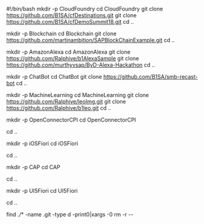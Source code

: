 #!/bin/bash
mkdir -p CloudFoundry
cd CloudFoundry
git clone https://github.com/B1SA/cfDestinations.git
git clone https://github.com/B1SA/cfDemoSummit18.git
cd ..

mkdir -p Blockchain
cd Blockchain
git clone https://github.com/martinambition/SAPBlockChainExample.git
cd ..

mkdir -p AmazonAlexa
cd AmazonAlexa
git clone https://github.com/Ralphive/b1AlexaSample
git clone https://github.com/murthyvsap/ByD-Alexa-Hackathon
cd ..

mkdir -p ChatBot
cd ChatBot
git clone https://github.com/B1SA/smb-recast-bot
cd ..

mkdir -p MachineLearning
cd MachineLearning
git clone https://github.com/Ralphive/leoImg.git
git clone https://github.com/Ralphive/b1leo.git
cd ..


mkdir -p OpenConnectorCPI
cd OpenConnectorCPI

cd ..

mkdir -p iOSFiori
cd iOSFiori

cd ..

mkdir -p CAP
cd CAP

cd ..

mkdir -p UI5Fiori
cd UI5Fiori

cd ..


find ./* -name .git -type d -print0|xargs -0 rm -r --



